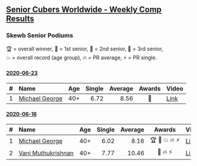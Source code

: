 <style>table {white-space: nowrap;}</style>

## [Senior Cubers Worldwide - Weekly Comp Results](/scw-comp/results/)
### Skewb Senior Podiums
<span style="white-space: nowrap;">🏆 = overall winner</span>, <span style="white-space: nowrap;">🥇 = 1st senior</span>, <span style="white-space: nowrap;">🥈 = 2nd senior</span>, <span style="white-space: nowrap;">🥉 = 3rd senior</span>, <span style="white-space: nowrap;">💥 = overall record (age group)</span>, <span style="white-space: nowrap;">🔥 = PR average</span>, <span style="white-space: nowrap;">⚡ = PR single</span>.

#### [2020-06-23](../../results/2020-06-23/skewb.md)

| # | Name | Age | Single | Average | Awards | Video |
| :--: | :-- | :--: | --: | --: | :--: | :-- |
| 1 | [Michael George](../../persons/michael_george/skewb.md) | 40+ | 6.72 | 8.56 | 🥇 | [Link](https://www.facebook.com/events/1618516681636159/permalink/1623349754486185/) |

#### [2020-06-16](../../results/2020-06-16/skewb.md)

| # | Name | Age | Single | Average | Awards | Video |
| :--: | :-- | :--: | --: | --: | :--: | :-- |
| 1 | [Michael George](../../persons/michael_george/skewb.md) | 40+ | 6.02 | 8.16 | 🏆 🥇 💥 🔥 ⚡ | [Link](https://www.facebook.com/events/296087658445428/permalink/296272458426948/) |
| 2 | [Vani Muthukrishnan](../../persons/vani_muthukrishnan/skewb.md) | 40+ | 7.77 | 10.46 | 🥈 🔥 ⚡ | [Link](https://www.facebook.com/events/296087658445428/permalink/297667538287440/) |


<!-- Global site tag (gtag.js) - Google Analytics -->
<script async src="https://www.googletagmanager.com/gtag/js?id=UA-86348435-3"></script>
<script>window.dataLayer = window.dataLayer || []; function gtag() {dataLayer.push(arguments);} gtag('js', new Date()); gtag('config', 'UA-86348435-3');</script>
